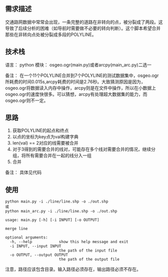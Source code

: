 ## 需求描述

交通路网数据中常常会出现，一条完整的道路在非转向的点，被分裂成了两段。这导致了后续分析的困难（如导航时需要做不必要的转向判断）。这个脚本希望合并那些在非转向点处被分裂成多段的POLYLINE。

## 技术栈

语言： python
模块： osgeo.ogr(main.py)或者arcpy(main_arc.py)二选一

备注： 在一个11个POLYLINE合并到7个POLYLINE的测试数据集中，osgeo.ogr所耗费的时间0.015s,arcpy耗费的时间是2.76秒。大致猜测原因是因为，osgeo.ogr将数据读入内存中操作，arcpy则是在文件中操作，所以在小数据上osgeo.ogr的速度快很多。可以猜想，arcpy有处理超大数据集的能力，而osgeo.ogr则不一定。


## 思路

1. 获取POLYLINE的起点和终点
2. 以点的坐标为key点为val构建字典
3. len(val) == 2对应的线需要被合并
4. 对于3得到的需要合并的线对，可能存在多个线对需要合并的情况，继续分组，将所有需要合并在一起的线分入一组
5. 合并

备注： 具体见代码


## 使用
```
python main.py -i ./line/line.shp -o ./out.shp
或
python main_arc.py -i ./line/line.shp -o ./out.shp
```

```
usage: main.py [-h] [-i INPUT] [-o OUTPUT]

merge line

optional arguments:
  -h, --help            show this help message and exit
  -i INPUT, --input INPUT
                        the path of the input file
  -o OUTPUT, --output OUTPUT
                        the path of the output file

```

注意，路径应该包含目录。输入路径必须存在，输出路径必须不存在。